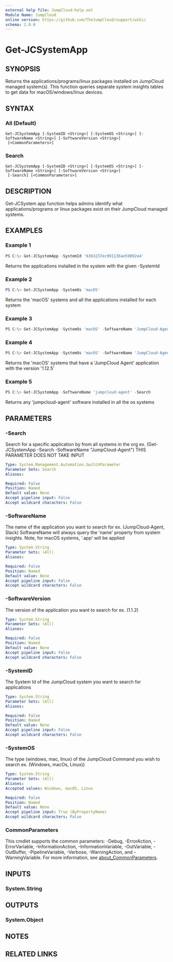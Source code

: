 ```yaml
---
external help file: JumpCloud-help.xml
Module Name: JumpCloud
online version: https://github.com/TheJumpCloud/support/wiki/
schema: 2.0.0
---
```


# Get-JCSystemApp

## SYNOPSIS
Returns the applications/programs/linux packages installed on JumpCloud managed system(s). This function queries separate system insights tables to get data for macOS/windows/linux devices.

## SYNTAX

### All (Default)
```
Get-JCSystemApp [-SystemID <String>] [-SystemOS <String>] [-SoftwareName <String>] [-SoftwareVersion <String>]
 [<CommonParameters>]
```

### Search
```
Get-JCSystemApp [-SystemID <String>] [-SystemOS <String>] [-SoftwareName <String>] [-SoftwareVersion <String>]
 [-Search] [<CommonParameters>]
```

## DESCRIPTION
Get-JCSystem app function helps admins identify what applications/programs or linux packages exist on their JumpCloud managed systems.

## EXAMPLES

### Example 1
```powershell
PS C:\> Get-JCSystemApp -SystemId '6363237ec991136ae59892e4'
```

Returns the applications installed in the system with the given -SystemId

### Example 2
```powershell
PS C:\> Get-JCSystemApp -SystemOs 'macOS'
```

Returns the 'macOS' systems and all the applications installed for each system

### Example 3
```powershell
PS C:\> Get-JCSystemApp -SystemOs 'macOS' -SoftwareName 'JumpCloud-Agent'
```

### Example 4
```powershell
PS C:\> Get-JCSystemApp -SystemOs 'macOS' -SoftwareName 'JumpCloud-Agent' -SoftwareVersion '1.12.5'
```

Returns the 'macOS' systems that have a 'JumpCloud Agent' application with the version '1.12.5'

### Example 5
```powershell
PS C:\> Get-JCSystemApp -SoftwareName 'jumpcloud-agent' -Search
```

Returns any 'jumpcloud-agent' software installed in all the os systems

## PARAMETERS

### -Search
Search for a specific application by from all systems in the org ex.
(Get-JCSystemApp -Search -SoftwareName "JumpCloud-Agent")
THIS PARAMETER DOES NOT TAKE INPUT

```yaml
Type: System.Management.Automation.SwitchParameter
Parameter Sets: Search
Aliases:

Required: False
Position: Named
Default value: None
Accept pipeline input: False
Accept wildcard characters: False
```

### -SoftwareName
The name of the application you want to search for ex.
(JumpCloud-Agent, Slack)
SoftwareName will always query the 'name' property from system insights. Note, for macOS systems, '.app' will be applied

```yaml
Type: System.String
Parameter Sets: (All)
Aliases:

Required: False
Position: Named
Default value: None
Accept pipeline input: False
Accept wildcard characters: False
```

### -SoftwareVersion
The version of the application you want to search for ex.
(1.1.2)

```yaml
Type: System.String
Parameter Sets: (All)
Aliases:

Required: False
Position: Named
Default value: None
Accept pipeline input: False
Accept wildcard characters: False
```

### -SystemID
The System Id of the JumpCloud system you want to search for applications

```yaml
Type: System.String
Parameter Sets: (All)
Aliases:

Required: False
Position: Named
Default value: None
Accept pipeline input: False
Accept wildcard characters: False
```

### -SystemOS
The type (windows, mac, linux) of the JumpCloud Command you wish to search ex.
(Windows, macOs, Linux))

```yaml
Type: System.String
Parameter Sets: (All)
Aliases:
Accepted values: Windows, macOS, Linux

Required: False
Position: Named
Default value: None
Accept pipeline input: True (ByPropertyName)
Accept wildcard characters: False
```

### CommonParameters
This cmdlet supports the common parameters: -Debug, -ErrorAction, -ErrorVariable, -InformationAction, -InformationVariable, -OutVariable, -OutBuffer, -PipelineVariable, -Verbose, -WarningAction, and -WarningVariable. For more information, see [about_CommonParameters](http://go.microsoft.com/fwlink/?LinkID=113216).

## INPUTS

### System.String

## OUTPUTS

### System.Object
## NOTES

## RELATED LINKS
